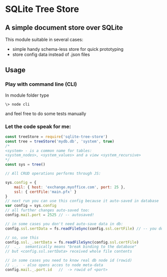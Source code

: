 # SQLite Tree Store
## A simple document store over SQLite
This module suitable in several cases:
- simple handy schema-less store for quick prototyping
- store config data instead of .json files

## Usage

### Play with command line (CLI)

In module folder type
```
\> node cli
```
and feel free to do some tests manually

### Let the code speak for me:
```javascript
const treeStore = require('sqlite-tree-store')
const tree = treeStore('mydb.db', 'system', true) 
/*
<system> - is a common name for tables:
<system_nodes>, <system_values> and a view <system_recursive>
*/
const sys = tree()

// All CRUD operations performs through JS:

sys.config = { 
    mail: { host: 'exchange.myoffice.com', port: 25 }, 
    ssl: { certFile:'main.pfx' }
}
// next run you can use this config because it auto-saved in database
var config = sys.config
// all further changes auto-saved too:
config.mail.port = 2525 // -- autosaved!

// in some cases you don't need auto-save data in db:
config.ssl.sertData = fs.readFileSync(config.ssl.certFile) // -- you don't need store whole file in db

// so, use this
config.ssl._.sertData = fs.readFileSync(config.ssl.certFile)
//  ._.  semantically means "break binding to the database"
// but <config.ssl.sertData> received whole file contents

// in some cases you need to know real db node id (rowid)
// ._.  - also opens acces to node meta-data
config.mail._.port.id   //  -> rowid of <port>
```
